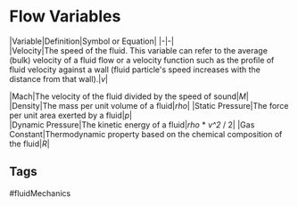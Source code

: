 # Flow Variables 

|Variable|Definition|Symbol or Equation|
|-|-|  
|Velocity|The speed of the fluid. This variable can refer to the average (bulk) velocity of a fluid flow or a velocity function such as the profile of fluid velocity against a wall (fluid particle's speed increases with the distance from that wall).|*v*|  

|Mach|The velocity of the fluid divided by the speed of sound|*M*|
|Density|The mass per unit volume of a fluid|*rho*|
|Static Pressure|The force per unit area exerted by a fluid|*p*|  
|Dynamic Pressure|The kinetic energy of a fluid|*rho* * *v^2* / 2|
|Gas Constant|Thermodynamic property based on the chemical composition of the fluid|*R*|

## Tags
#fluidMechanics
